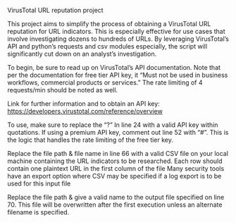 VirusTotal URL reputation project 

This project aims to simplify the process of obtaining a VirusTotal URL reputation for URL indicators. This is especially effective for use cases that involve investigating dozens to hundreds of URLs. By leveraging VirusTotal’s API and python’s requests and csv modules especially, the script will significantly cut down on an analyst’s investigation. 

To begin, be sure to read up on VirusTotal’s API documentation.  Note that per the documentation for free tier API key, it “Must not be used in business workflows, commercial products or services.” The rate limiting of 4 requests/min should be noted as well. 

Link for further information and to obtain an API key:
https://developers.virustotal.com/reference/overview


To use, make sure to replace the “?” In line 24 with a valid API key within quotations.
	If using a premium API key, comment out line 52 with “#”. This is the logic that 	handles the rate limiting of the free tier key. 

Replace the file path & file name in line 66 with a valid CSV file on your local machine containing the URL indicators to be researched.
	Each row should contain one plaintext URL in the first column of the file
	Many security tools have an export option where CSV may be specified if a log export is to be used for this input file

Replace the file path & give a valid name to the output file specified on line 70.
	This file will be overwritten after the first execution unless an alternate filename is specified. 
